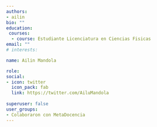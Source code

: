 ```yaml
---
authors:
- ailin
bio: ""
education:
 courses:
  - course: Estudiante Licenciatura en Ciencias Fisicas
email: ""
# interests:

name: Ailin Mandola

role:
social:
- icon: twitter
  icon_pack: fab
  link: https://twitter.com/AiluMandola
  
superuser: false
user_groups:
- Colaboraron con MetaDocencia
---
```


